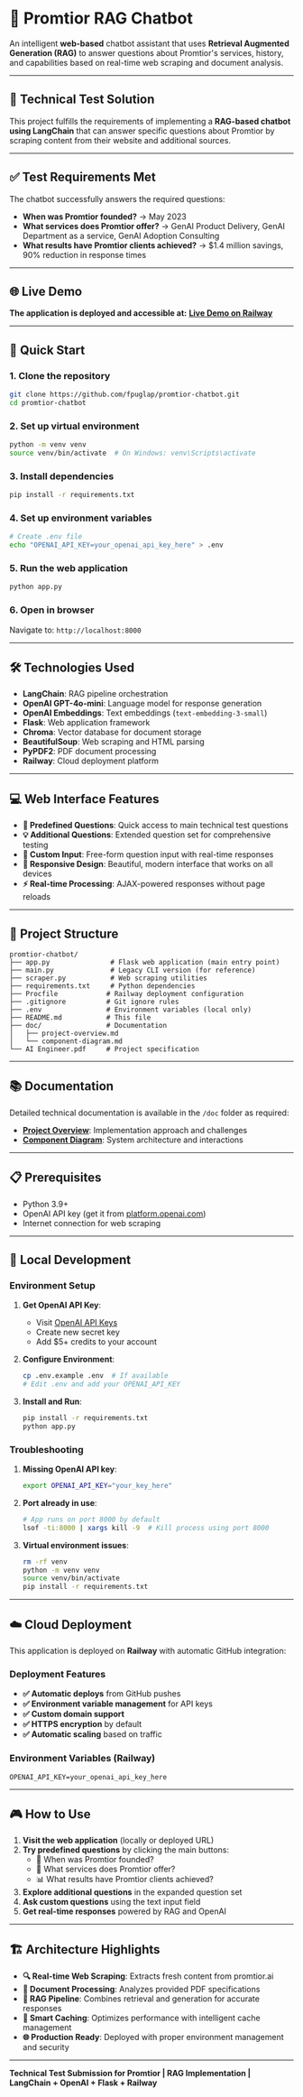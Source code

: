 # 🤖 Promtior RAG Chatbot

An intelligent **web-based** chatbot assistant that uses **Retrieval Augmented Generation (RAG)** to answer questions about Promtior's services, history, and capabilities based on real-time web scraping and document analysis.

---

## 🎯 Technical Test Solution

This project fulfills the requirements of implementing a **RAG-based chatbot using LangChain** that can answer specific questions about Promtior by scraping content from their website and additional sources.

---

## ✅ Test Requirements Met

The chatbot successfully answers the required questions:

- **When was Promtior founded?** → May 2023
- **What services does Promtior offer?** → GenAI Product Delivery, GenAI Department as a service, GenAI Adoption Consulting
- **What results have Promtior clients achieved?** → $1.4 million savings, 90% reduction in response times

---

## 🌐 Live Demo

**The application is deployed and accessible at:**
**[Live Demo on Railway](https://promtior-chatbot-production-0b0b.up.railway.app/)**

---

## 🚀 Quick Start

### 1. Clone the repository

```bash
git clone https://github.com/fpuglap/promtior-chatbot.git
cd promtior-chatbot
```

### 2. Set up virtual environment

```bash
python -m venv venv
source venv/bin/activate  # On Windows: venv\Scripts\activate
```

### 3. Install dependencies

```bash
pip install -r requirements.txt
```

### 4. Set up environment variables

```bash
# Create .env file
echo "OPENAI_API_KEY=your_openai_api_key_here" > .env
```

### 5. Run the web application

```bash
python app.py
```

### 6. Open in browser

Navigate to: `http://localhost:8000`

---

## 🛠️ Technologies Used

- **LangChain**: RAG pipeline orchestration
- **OpenAI GPT-4o-mini**: Language model for response generation
- **OpenAI Embeddings**: Text embeddings (`text-embedding-3-small`)
- **Flask**: Web application framework
- **Chroma**: Vector database for document storage
- **BeautifulSoup**: Web scraping and HTML parsing
- **PyPDF2**: PDF document processing
- **Railway**: Cloud deployment platform

---

## 💻 Web Interface Features

- **🎯 Predefined Questions**: Quick access to main technical test questions
- **💡 Additional Questions**: Extended question set for comprehensive testing
- **💬 Custom Input**: Free-form question input with real-time responses
- **📱 Responsive Design**: Beautiful, modern interface that works on all devices
- **⚡ Real-time Processing**: AJAX-powered responses without page reloads

---

## 📁 Project Structure

```
promtior-chatbot/
├── app.py               # Flask web application (main entry point)
├── main.py              # Legacy CLI version (for reference)
├── scraper.py           # Web scraping utilities
├── requirements.txt     # Python dependencies
├── Procfile            # Railway deployment configuration
├── .gitignore          # Git ignore rules
├── .env                # Environment variables (local only)
├── README.md           # This file
├── doc/                # Documentation
│   ├── project-overview.md
│   └── component-diagram.md
└── AI Engineer.pdf     # Project specification
```

---

## 📚 Documentation

Detailed technical documentation is available in the `/doc` folder as required:

- **[Project Overview](doc/project-overview.md)**: Implementation approach and challenges
- **[Component Diagram](doc/component-diagram.md)**: System architecture and interactions

---

## 📋 Prerequisites

- Python 3.9+
- OpenAI API key (get it from [platform.openai.com](https://platform.openai.com/api-keys))
- Internet connection for web scraping

---

## 🔧 Local Development

### Environment Setup

1. **Get OpenAI API Key**:

   - Visit [OpenAI API Keys](https://platform.openai.com/api-keys)
   - Create new secret key
   - Add $5+ credits to your account

2. **Configure Environment**:

   ```bash
   cp .env.example .env  # If available
   # Edit .env and add your OPENAI_API_KEY
   ```

3. **Install and Run**:
   ```bash
   pip install -r requirements.txt
   python app.py
   ```

### Troubleshooting

1. **Missing OpenAI API key**:

   ```bash
   export OPENAI_API_KEY="your_key_here"
   ```

2. **Port already in use**:

   ```bash
   # App runs on port 8000 by default
   lsof -ti:8000 | xargs kill -9  # Kill process using port 8000
   ```

3. **Virtual environment issues**:
   ```bash
   rm -rf venv
   python -m venv venv
   source venv/bin/activate
   pip install -r requirements.txt
   ```

---

## ☁️ Cloud Deployment

This application is deployed on **Railway** with automatic GitHub integration:

### Deployment Features

- **✅ Automatic deploys** from GitHub pushes
- **✅ Environment variable management** for API keys
- **✅ Custom domain support**
- **✅ HTTPS encryption** by default
- **✅ Automatic scaling** based on traffic

### Environment Variables (Railway)

```
OPENAI_API_KEY=your_openai_api_key_here
```

---

## 🎮 How to Use

1. **Visit the web application** (locally or deployed URL)
2. **Try predefined questions** by clicking the main buttons:
   - 📅 When was Promtior founded?
   - 🔧 What services does Promtior offer?
   - 📊 What results have Promtior clients achieved?
3. **Explore additional questions** in the expanded question set
4. **Ask custom questions** using the text input field
5. **Get real-time responses** powered by RAG and OpenAI

---

## 🏗️ Architecture Highlights

- **🔍 Real-time Web Scraping**: Extracts fresh content from promtior.ai
- **📄 Document Processing**: Analyzes provided PDF specifications
- **🧠 RAG Pipeline**: Combines retrieval and generation for accurate responses
- **💾 Smart Caching**: Optimizes performance with intelligent cache management
- **🌐 Production Ready**: Deployed with proper environment management and security

---

**Technical Test Submission for Promtior | RAG Implementation | LangChain + OpenAI + Flask + Railway**
